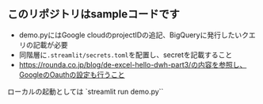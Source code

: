 ## このリポジトリはsampleコードです
- demo.pyにはGoogle cloudのprojectIDの追記、BigQueryに発行したいクエリの記載が必要
- 同階層に`.streamlit/secrets.toml`を配置し、secretを記載すること
- https://rounda.co.jp/blog/de-excel-hello-dwh-part3/の内容を参照し、GoogleのOauthの設定も行うこと

ローカルの起動としては
`streamlit run demo.py``
